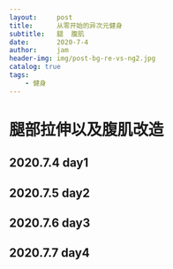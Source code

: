 ```yaml
---
layout:     post
title:      从零开始的异次元健身
subtitle:   腿  腹肌
date:       2020-7-4
author:     jam
header-img: img/post-bg-re-vs-ng2.jpg
catalog: true
tags:
    - 健身
---
```



# 腿部拉伸以及腹肌改造
## 2020.7.4 day1
## 2020.7.5 day2
## 2020.7.6 day3
## 2020.7.7 day4